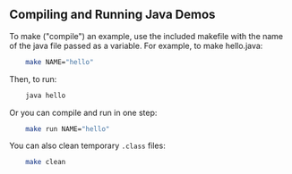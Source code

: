 ## Compiling and Running Java Demos

To make ("compile") an example, use the included makefile with 
the name of the java file passed as a variable. For example, to make hello.java:

```bash
	make NAME="hello"
```

Then, to run:

```bash
    java hello 
```

Or you can compile and run in one step:

```bash
    make run NAME="hello"
```

You can also clean temporary `.class` files:

```bash
    make clean
```